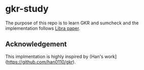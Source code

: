 # gkr-study
The purpose of this repo is to learn GKR and sumcheck and the implementation follows [Libra paper](https://eprint.iacr.org/2019/317).

## Acknowledgement
This implmentation is highly inspired by (Han's work](https://github.com/han0110/gkr).
